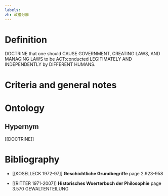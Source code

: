 ```yaml
---
labels: 
zh: 政權分離
---
```


# Definition
DOCTRINE that one should CAUSE GOVERNMENT, CREATING LAWS, AND MANAGING LAWS to be ACT:conducted LEGITIMATELY AND INDEPENDENTLY by DIFFERENT HUMANS.
# Criteria and general notes
# Ontology

## Hypernym
[[DOCTRINE]]
# Bibliography
- [[KOSELLECK 1972-97]]
**Geschichtliche Grundbegriffe** page 2.923-958

- [[RITTER 1971-2007]]
**Historisches Woerterbuch der Philosophie** page 3.570
GEWALTENTEILUNG